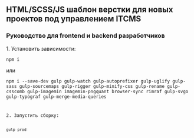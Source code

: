 <h2>HTML/SCSS/JS шаблон верстки для новых проектов под управлением ITCMS</h2>
<h3>Руководство для frontend и backend разработчиков</h3>

<p>1. Установить зависимости:<p>
<code>npm i</code>
<p>или</p>
<code>npm i --save-dev gulp gulp-watch gulp-autoprefixer gulp-uglify gulp-sass gulp-sourcemaps gulp-rigger gulp-minify-css gulp-rename gulp-csscomb gulp-imagemin imagemin-pngquant browser-sync rimraf gulp-svgo gulp-typograf gulp-merge-media-queries</p>
<p>2. Запустить сборку:<p>
<code>gulp prod</code>
